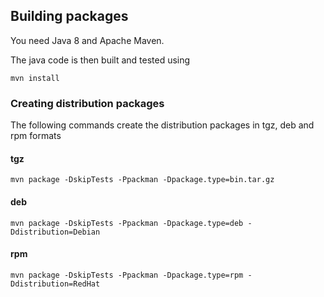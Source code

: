 Building packages 
-----------------

You need Java 8 and Apache Maven.

The java code is then built and tested using

 `mvn install`


### Creating distribution packages

The following commands create the distribution packages
in tgz, deb and rpm formats

#### tgz
 `mvn package -DskipTests -Ppackman -Dpackage.type=bin.tar.gz`

#### deb
 `mvn package -DskipTests -Ppackman -Dpackage.type=deb -Ddistribution=Debian`

#### rpm
 `mvn package -DskipTests -Ppackman -Dpackage.type=rpm -Ddistribution=RedHat`


